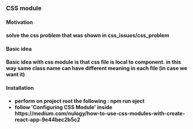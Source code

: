 <h3>CSS module</h3>

<h4>Motivation<h4>
<p>solve the css problem that was shown in css_issues/css_problem</p>

<h4>Basic idea<h4>
Basic idea with css module is that css file is local to component. in this way same class name can have different meaning in each file (in case we want it)


<h4>Installation<h4>
<ul>
  <li>perform on project root the following : npm run eject </li>
  <li>follow 'Configuring CSS Module' inside   https://medium.com/nulogy/how-to-use-css-modules-with-create-react-app-9e44bec2b5c2</li>
</ul>
